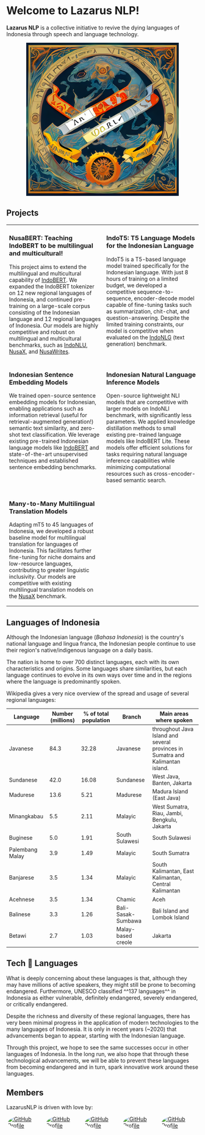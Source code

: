 # Welcome to Lazarus NLP!

**Lazarus NLP** is a collective initiative to revive the dying languages of Indonesia through speech and language technology.

<p align="center">
    <img src="./docs/assets/images/logo_web.png" alt="logo" width="400"/>
</p>

## Projects

<table>
  <tr>
    <td valign="top">
      <h3>NusaBERT: Teaching IndoBERT to be multilingual and multicultural!</h3>
      <p>This project aims to extend the multilingual and multicultural capability of <a href="https://github.com/IndoNLP/indonlu">IndoBERT</a>. We expanded the IndoBERT tokenizer on 12 new regional languages of Indonesia, and continued pre-training on a large-scale corpus consisting of the Indonesian language and 12 regional languages of Indonesia. Our models are highly competitive and robust on multilingual and multicultural benchmarks, such as <a href="https://github.com/IndoNLP/indonlu">IndoNLU</a>, <a href="https://github.com/IndoNLP/nusax">NusaX</a>, and <a href="https://github.com/IndoNLP/nusa-writes">NusaWrites</a>.</p>
    </td>
    <td valign="top">
      <h3>IndoT5: T5 Language Models for the Indonesian Language</h3>
      <p>IndoT5 is a T5-based language model trained specifically for the Indonesian language. With just 8 hours of training on a limited budget, we developed a competitive sequence-to-sequence, encoder-decode model capable of fine-tuning tasks such as summarization, chit-chat, and question-answering. Despite the limited training constraints, our model is competitive when evaluated on the <a href="https://github.com/IndoNLP/indonlg">IndoNLG</a> (text generation) benchmark.</p>
    </td>
  </tr>
  <tr>
    <td valign="top">
      <h3>Indonesian Sentence Embedding Models</h3>
      <p>We trained open-source sentence embedding models for Indonesian, enabling applications such as information retrieval (useful for retrieval-augmented generation!) semantic text similarity, and zero-shot text classification. We leverage existing pre-trained Indonesian language models like <a href="https://github.com/IndoNLP/indonlu">IndoBERT</a> and state-of-the-art unsupervised techniques and established sentence embedding benchmarks.</p>
    </td>
    <td valign="top">
      <h3>Indonesian Natural Language Inference Models</h3>
      <p>Open-source lightweight NLI models that are competitive with larger models on IndoNLI benchmark, with significantly less parameters. We applied knowledge distillation methods to small existing pre-trained language models like IndoBERT Lite. These models offer efficient solutions for tasks requiring natural language inference capabilities while minimizing computational resources such as cross-encoder-based semantic search.</p>
    </td>
  </tr>
  <tr>
    <td valign="top">
      <h3>Many-to-Many Multilingual Translation Models</h3>
      <p>Adapting mT5 to 45 languages of Indonesia, we developed a robust baseline model for multilingual translation for languages of Indonesia. This facilitates further fine-tuning for niche domains and low-resource languages, contributing to greater linguistic inclusivity. Our models are competitive with existing multilingual translation models on the <a href="https://github.com/IndoNLP/nusax">NusaX</a> benchmark.</p>
    </td>
    <td valign="top">
    </td>
  </tr>
</table>

## Languages of Indonesia

Although the Indonesian language (_Bahasa Indonesia_) is the country's national language and lingua franca, the Indonesian people continue to use their region's native/indigenous language on a daily basis.

The nation is home to over 700 distinct languages, each with its own characteristics and origins. Some languages share similarities, but each language continues to evolve in its own ways over time and in the regions where the language is predominantly spoken.

Wikipedia gives a very nice overview of the spread and usage of several regional languages:

| Language        | Number (millions) | % of total population | Branch             | Main areas where spoken                                                        |
| --------------- | ----------------- | --------------------- | ------------------ | ------------------------------------------------------------------------------ |
| Javanese        | 84.3              | 32.28                 | Javanese           | throughout Java Island and several provinces in Sumatra and Kalimantan island. |
| Sundanese       | 42.0              | 16.08                 | Sundanese          | West Java, Banten, Jakarta                                                     |
| Madurese        | 13.6              | 5.21                  | Madurese           | Madura Island (East Java)                                                      |
| Minangkabau     | 5.5               | 2.11                  | Malayic            | West Sumatra, Riau, Jambi, Bengkulu, Jakarta                                   |
| Buginese        | 5.0               | 1.91                  | South Sulawesi     | South Sulawesi                                                                 |
| Palembang Malay | 3.9               | 1.49                  | Malayic            | South Sumatra                                                                  |
| Banjarese       | 3.5               | 1.34                  | Malayic            | South Kalimantan, East Kalimantan, Central Kalimantan                          |
| Acehnese        | 3.5               | 1.34                  | Chamic             | Aceh                                                                           |
| Balinese        | 3.3               | 1.26                  | Bali-Sasak-Sumbawa | Bali Island and Lombok Island                                                  |
| Betawi          | 2.7               | 1.03                  | Malay-based creole | Jakarta                                                                        |

## Tech 🤝 Languages

What is deeply concerning about these languages is that, although they may have millions of active speakers, they might still be prone to becoming endangered. Furthermore, UNESCO classified ^^137 languages^^ in Indonesia as either vulnerable, definitely endangered, severely endangered, or critically endangered.

Despite the richness and diversity of these regional languages, there has very been minimal progress in the application of modern technologies to the many languages of Indonesia. It is only in recent years (~2020) that advancements began to appear, starting with the Indonesian language.

Through this project, we hope to see the same successes occur in other languages of Indonesia. In the long run, we also hope that through these technological advancements, we will be able to prevent these languages from becoming endangered and in turn, spark innovative work around these languages.

## Members

LazarusNLP is driven with love by:

<div style="display: flex;">
<a href="https://github.com/anantoj">
    <img src="https://github.com/anantoj.png" alt="GitHub Profile" style="border-radius: 50%;width: 64px;margin:0 4px;">
</a>

<a href="https://github.com/BrandonScottt">
    <img src="https://github.com/BrandonScottt.png" alt="GitHub Profile" style="border-radius: 50%;width: 64px;margin:0 4px;">
</a>

<a href="https://github.com/DavidSamuell">
    <img src="https://github.com/DavidSamuell.png" alt="GitHub Profile" style="border-radius: 50%;width: 64px;margin:0 4px;">
</a>

<a href="https://github.com/stevenlimcorn">
    <img src="https://github.com/stevenlimcorn.png" alt="GitHub Profile" style="border-radius: 50%;width: 64px;margin:0 4px;">
</a>

<a href="https://github.com/w11wo">
    <img src="https://github.com/w11wo.png" alt="GitHub Profile" style="border-radius: 50%;width: 64px;margin:0 4px;">
</a>
</div>
